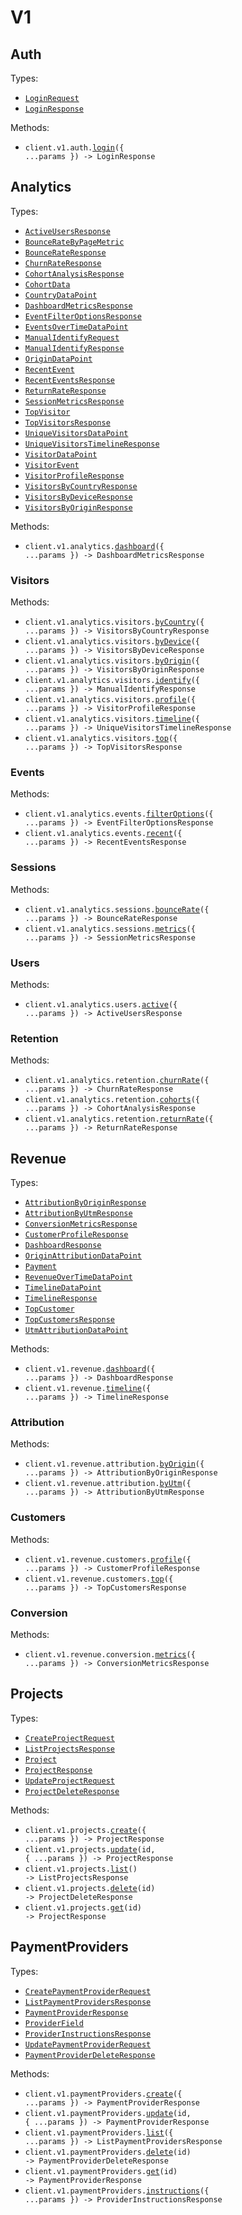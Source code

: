 # V1

## Auth

Types:

- <code><a href="./src/resources/v1/auth.ts">LoginRequest</a></code>
- <code><a href="./src/resources/v1/auth.ts">LoginResponse</a></code>

Methods:

- <code title="post /api/v1/auth/login">client.v1.auth.<a href="./src/resources/v1/auth.ts">login</a>({ ...params }) -> LoginResponse</code>

## Analytics

Types:

- <code><a href="./src/resources/v1/analytics/analytics.ts">ActiveUsersResponse</a></code>
- <code><a href="./src/resources/v1/analytics/analytics.ts">BounceRateByPageMetric</a></code>
- <code><a href="./src/resources/v1/analytics/analytics.ts">BounceRateResponse</a></code>
- <code><a href="./src/resources/v1/analytics/analytics.ts">ChurnRateResponse</a></code>
- <code><a href="./src/resources/v1/analytics/analytics.ts">CohortAnalysisResponse</a></code>
- <code><a href="./src/resources/v1/analytics/analytics.ts">CohortData</a></code>
- <code><a href="./src/resources/v1/analytics/analytics.ts">CountryDataPoint</a></code>
- <code><a href="./src/resources/v1/analytics/analytics.ts">DashboardMetricsResponse</a></code>
- <code><a href="./src/resources/v1/analytics/analytics.ts">EventFilterOptionsResponse</a></code>
- <code><a href="./src/resources/v1/analytics/analytics.ts">EventsOverTimeDataPoint</a></code>
- <code><a href="./src/resources/v1/analytics/analytics.ts">ManualIdentifyRequest</a></code>
- <code><a href="./src/resources/v1/analytics/analytics.ts">ManualIdentifyResponse</a></code>
- <code><a href="./src/resources/v1/analytics/analytics.ts">OriginDataPoint</a></code>
- <code><a href="./src/resources/v1/analytics/analytics.ts">RecentEvent</a></code>
- <code><a href="./src/resources/v1/analytics/analytics.ts">RecentEventsResponse</a></code>
- <code><a href="./src/resources/v1/analytics/analytics.ts">ReturnRateResponse</a></code>
- <code><a href="./src/resources/v1/analytics/analytics.ts">SessionMetricsResponse</a></code>
- <code><a href="./src/resources/v1/analytics/analytics.ts">TopVisitor</a></code>
- <code><a href="./src/resources/v1/analytics/analytics.ts">TopVisitorsResponse</a></code>
- <code><a href="./src/resources/v1/analytics/analytics.ts">UniqueVisitorsDataPoint</a></code>
- <code><a href="./src/resources/v1/analytics/analytics.ts">UniqueVisitorsTimelineResponse</a></code>
- <code><a href="./src/resources/v1/analytics/analytics.ts">VisitorDataPoint</a></code>
- <code><a href="./src/resources/v1/analytics/analytics.ts">VisitorEvent</a></code>
- <code><a href="./src/resources/v1/analytics/analytics.ts">VisitorProfileResponse</a></code>
- <code><a href="./src/resources/v1/analytics/analytics.ts">VisitorsByCountryResponse</a></code>
- <code><a href="./src/resources/v1/analytics/analytics.ts">VisitorsByDeviceResponse</a></code>
- <code><a href="./src/resources/v1/analytics/analytics.ts">VisitorsByOriginResponse</a></code>

Methods:

- <code title="get /api/v1/analytics/dashboard">client.v1.analytics.<a href="./src/resources/v1/analytics/analytics.ts">dashboard</a>({ ...params }) -> DashboardMetricsResponse</code>

### Visitors

Methods:

- <code title="get /api/v1/analytics/visitors/country">client.v1.analytics.visitors.<a href="./src/resources/v1/analytics/visitors.ts">byCountry</a>({ ...params }) -> VisitorsByCountryResponse</code>
- <code title="get /api/v1/analytics/visitors/device">client.v1.analytics.visitors.<a href="./src/resources/v1/analytics/visitors.ts">byDevice</a>({ ...params }) -> VisitorsByDeviceResponse</code>
- <code title="get /api/v1/analytics/visitors/origin">client.v1.analytics.visitors.<a href="./src/resources/v1/analytics/visitors.ts">byOrigin</a>({ ...params }) -> VisitorsByOriginResponse</code>
- <code title="post /api/v1/analytics/visitors/identify">client.v1.analytics.visitors.<a href="./src/resources/v1/analytics/visitors.ts">identify</a>({ ...params }) -> ManualIdentifyResponse</code>
- <code title="get /api/v1/analytics/visitors/profile">client.v1.analytics.visitors.<a href="./src/resources/v1/analytics/visitors.ts">profile</a>({ ...params }) -> VisitorProfileResponse</code>
- <code title="get /api/v1/analytics/visitors/timeline">client.v1.analytics.visitors.<a href="./src/resources/v1/analytics/visitors.ts">timeline</a>({ ...params }) -> UniqueVisitorsTimelineResponse</code>
- <code title="get /api/v1/analytics/visitors/top">client.v1.analytics.visitors.<a href="./src/resources/v1/analytics/visitors.ts">top</a>({ ...params }) -> TopVisitorsResponse</code>

### Events

Methods:

- <code title="get /api/v1/analytics/events/filter-options">client.v1.analytics.events.<a href="./src/resources/v1/analytics/events.ts">filterOptions</a>({ ...params }) -> EventFilterOptionsResponse</code>
- <code title="get /api/v1/analytics/events/recent">client.v1.analytics.events.<a href="./src/resources/v1/analytics/events.ts">recent</a>({ ...params }) -> RecentEventsResponse</code>

### Sessions

Methods:

- <code title="get /api/v1/analytics/sessions/bounce-rate">client.v1.analytics.sessions.<a href="./src/resources/v1/analytics/sessions.ts">bounceRate</a>({ ...params }) -> BounceRateResponse</code>
- <code title="get /api/v1/analytics/sessions/metrics">client.v1.analytics.sessions.<a href="./src/resources/v1/analytics/sessions.ts">metrics</a>({ ...params }) -> SessionMetricsResponse</code>

### Users

Methods:

- <code title="get /api/v1/analytics/users/active">client.v1.analytics.users.<a href="./src/resources/v1/analytics/users.ts">active</a>({ ...params }) -> ActiveUsersResponse</code>

### Retention

Methods:

- <code title="get /api/v1/analytics/retention/churn-rate">client.v1.analytics.retention.<a href="./src/resources/v1/analytics/retention.ts">churnRate</a>({ ...params }) -> ChurnRateResponse</code>
- <code title="get /api/v1/analytics/retention/cohorts">client.v1.analytics.retention.<a href="./src/resources/v1/analytics/retention.ts">cohorts</a>({ ...params }) -> CohortAnalysisResponse</code>
- <code title="get /api/v1/analytics/retention/return-rate">client.v1.analytics.retention.<a href="./src/resources/v1/analytics/retention.ts">returnRate</a>({ ...params }) -> ReturnRateResponse</code>

## Revenue

Types:

- <code><a href="./src/resources/v1/revenue/revenue.ts">AttributionByOriginResponse</a></code>
- <code><a href="./src/resources/v1/revenue/revenue.ts">AttributionByUtmResponse</a></code>
- <code><a href="./src/resources/v1/revenue/revenue.ts">ConversionMetricsResponse</a></code>
- <code><a href="./src/resources/v1/revenue/revenue.ts">CustomerProfileResponse</a></code>
- <code><a href="./src/resources/v1/revenue/revenue.ts">DashboardResponse</a></code>
- <code><a href="./src/resources/v1/revenue/revenue.ts">OriginAttributionDataPoint</a></code>
- <code><a href="./src/resources/v1/revenue/revenue.ts">Payment</a></code>
- <code><a href="./src/resources/v1/revenue/revenue.ts">RevenueOverTimeDataPoint</a></code>
- <code><a href="./src/resources/v1/revenue/revenue.ts">TimelineDataPoint</a></code>
- <code><a href="./src/resources/v1/revenue/revenue.ts">TimelineResponse</a></code>
- <code><a href="./src/resources/v1/revenue/revenue.ts">TopCustomer</a></code>
- <code><a href="./src/resources/v1/revenue/revenue.ts">TopCustomersResponse</a></code>
- <code><a href="./src/resources/v1/revenue/revenue.ts">UtmAttributionDataPoint</a></code>

Methods:

- <code title="get /api/v1/revenue/dashboard">client.v1.revenue.<a href="./src/resources/v1/revenue/revenue.ts">dashboard</a>({ ...params }) -> DashboardResponse</code>
- <code title="get /api/v1/revenue/timeline">client.v1.revenue.<a href="./src/resources/v1/revenue/revenue.ts">timeline</a>({ ...params }) -> TimelineResponse</code>

### Attribution

Methods:

- <code title="get /api/v1/revenue/attribution/origin">client.v1.revenue.attribution.<a href="./src/resources/v1/revenue/attribution.ts">byOrigin</a>({ ...params }) -> AttributionByOriginResponse</code>
- <code title="get /api/v1/revenue/attribution/utm">client.v1.revenue.attribution.<a href="./src/resources/v1/revenue/attribution.ts">byUtm</a>({ ...params }) -> AttributionByUtmResponse</code>

### Customers

Methods:

- <code title="get /api/v1/revenue/customers/profile">client.v1.revenue.customers.<a href="./src/resources/v1/revenue/customers.ts">profile</a>({ ...params }) -> CustomerProfileResponse</code>
- <code title="get /api/v1/revenue/customers/top">client.v1.revenue.customers.<a href="./src/resources/v1/revenue/customers.ts">top</a>({ ...params }) -> TopCustomersResponse</code>

### Conversion

Methods:

- <code title="get /api/v1/revenue/conversion/metrics">client.v1.revenue.conversion.<a href="./src/resources/v1/revenue/conversion.ts">metrics</a>({ ...params }) -> ConversionMetricsResponse</code>

## Projects

Types:

- <code><a href="./src/resources/v1/projects.ts">CreateProjectRequest</a></code>
- <code><a href="./src/resources/v1/projects.ts">ListProjectsResponse</a></code>
- <code><a href="./src/resources/v1/projects.ts">Project</a></code>
- <code><a href="./src/resources/v1/projects.ts">ProjectResponse</a></code>
- <code><a href="./src/resources/v1/projects.ts">UpdateProjectRequest</a></code>
- <code><a href="./src/resources/v1/projects.ts">ProjectDeleteResponse</a></code>

Methods:

- <code title="post /api/v1/projects">client.v1.projects.<a href="./src/resources/v1/projects.ts">create</a>({ ...params }) -> ProjectResponse</code>
- <code title="put /api/v1/projects/{id}">client.v1.projects.<a href="./src/resources/v1/projects.ts">update</a>(id, { ...params }) -> ProjectResponse</code>
- <code title="get /api/v1/projects/list">client.v1.projects.<a href="./src/resources/v1/projects.ts">list</a>() -> ListProjectsResponse</code>
- <code title="delete /api/v1/projects/{id}">client.v1.projects.<a href="./src/resources/v1/projects.ts">delete</a>(id) -> ProjectDeleteResponse</code>
- <code title="get /api/v1/projects/{id}">client.v1.projects.<a href="./src/resources/v1/projects.ts">get</a>(id) -> ProjectResponse</code>

## PaymentProviders

Types:

- <code><a href="./src/resources/v1/payment-providers.ts">CreatePaymentProviderRequest</a></code>
- <code><a href="./src/resources/v1/payment-providers.ts">ListPaymentProvidersResponse</a></code>
- <code><a href="./src/resources/v1/payment-providers.ts">PaymentProviderResponse</a></code>
- <code><a href="./src/resources/v1/payment-providers.ts">ProviderField</a></code>
- <code><a href="./src/resources/v1/payment-providers.ts">ProviderInstructionsResponse</a></code>
- <code><a href="./src/resources/v1/payment-providers.ts">UpdatePaymentProviderRequest</a></code>
- <code><a href="./src/resources/v1/payment-providers.ts">PaymentProviderDeleteResponse</a></code>

Methods:

- <code title="post /api/v1/payment-providers">client.v1.paymentProviders.<a href="./src/resources/v1/payment-providers.ts">create</a>({ ...params }) -> PaymentProviderResponse</code>
- <code title="put /api/v1/payment-providers/{id}">client.v1.paymentProviders.<a href="./src/resources/v1/payment-providers.ts">update</a>(id, { ...params }) -> PaymentProviderResponse</code>
- <code title="get /api/v1/payment-providers">client.v1.paymentProviders.<a href="./src/resources/v1/payment-providers.ts">list</a>({ ...params }) -> ListPaymentProvidersResponse</code>
- <code title="delete /api/v1/payment-providers/{id}">client.v1.paymentProviders.<a href="./src/resources/v1/payment-providers.ts">delete</a>(id) -> PaymentProviderDeleteResponse</code>
- <code title="get /api/v1/payment-providers/{id}">client.v1.paymentProviders.<a href="./src/resources/v1/payment-providers.ts">get</a>(id) -> PaymentProviderResponse</code>
- <code title="get /api/v1/payment-providers/instructions">client.v1.paymentProviders.<a href="./src/resources/v1/payment-providers.ts">instructions</a>({ ...params }) -> ProviderInstructionsResponse</code>
